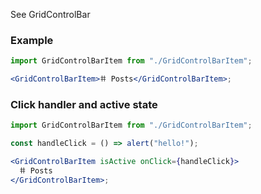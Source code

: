 See GridControlBar

### Example

```jsx
import GridControlBarItem from "./GridControlBarItem";

<GridControlBarItem>𐄹 Posts</GridControlBarItem>;
```

### Click handler and active state

```jsx
import GridControlBarItem from "./GridControlBarItem";

const handleClick = () => alert("hello!");

<GridControlBarItem isActive onClick={handleClick}>
  𐄹 Posts
</GridControlBarItem>;
```
